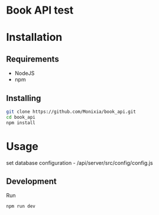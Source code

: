 # Book API test


# Installation

## Requirements
- NodeJS
- npm

## Installing
```bash
git clone https://github.com/Monixia/book_api.git
cd book_api
npm install

```

# Usage

set database configuration - /api/server/src/config/config.js

## Development

Run
```
npm run dev
```
